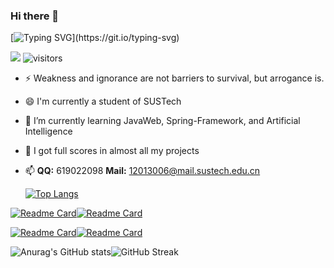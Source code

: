 ### Hi there 👋

[![Typing SVG](https://readme-typing-svg.herokuapp.com?lines=Hi+!++I'm+SnowCharm+!;Welcome+To+My+GitHub+!;Looking+Forward+To+Your+Advice+!)](https://git.io/typing-svg)

![](https://img.shields.io/badge/status-coding-brightgreen) ![visitors](https://visitor-badge.glitch.me/badge?page_id=Olin66_README.md&left_color=&right_color=blue)

- ⚡ Weakness and ignorance are not barriers to survival, but arrogance is.

- 😄 I'm currently a student of SUSTech

- 🌱 I’m currently learning JavaWeb, Spring-Framework, and Artificial Intelligence

- 👯 I got full scores in almost all my projects

- 📫 **QQ:** 619022098 **Mail:** 12013006@mail.sustech.edu.cn

  [![Top Langs](https://github-readme-stats.vercel.app/api/top-langs/?username=Olin66&langs_count=12&layout=compact&show_icons=true&theme=tokyonight&hide=less,SCSS)](https://github.com/anuraghazra/github-readme-stats)

  

[![Readme Card](https://github-readme-stats.vercel.app/api/pin/?username=Olin66&repo=2022-Spring-Database-Project2&show_icons=true&theme=tokyonight)](https://github.com/Olin66/2022-Spring-Database-Project2)[![Readme Card](https://github-readme-stats.vercel.app/api/pin/?username=Olin66&repo=2022-Spring-Java2-Project&show_icons=true&theme=tokyonight)](https://github.com/Olin66/2022-Spring-Java2-Project)

[![Readme Card](https://github-readme-stats.vercel.app/api/pin/?username=Olin66&repo=2022-Spring-C-and-Cpp-Project-Matrix&show_icons=true&theme=tokyonight)](https://github.com/Olin66/2022-Spring-C-and-Cpp-Project-Matrix)[![Readme Card](https://github-readme-stats.vercel.app/api/pin/?username=Olin66&repo=2021-Fall-DSAA-A&show_icons=true&theme=tokyonight)](https://github.com/Olin66/2021-Fall-DSAA-A)


![Anurag's GitHub stats](https://github-readme-stats.vercel.app/api?username=Olin66&show_icons=true&theme=tokyonight)![GitHub Streak](https://github-readme-streak-stats.herokuapp.com/?user=Leo-Adventure&theme=tokyonight)
